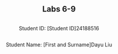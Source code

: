 ﻿<div style="display: flex; flex-direction: column; justify-content: center; align-items: center; height: 100vh;">

  <h2>Labs 6-9</h2>
  
  <p>Student ID: [Student ID]24188516</p>
  <p>Student Name: [First and Surname]Dayu Liu</p>

</div>

# Lab 6

## Set up an EC2 instance

### [1] Create an EC2 micro instance with Ubuntu and SSH into it. 
In the first step, we will use the code in lab2 to create a EC2 instance, stored the access private key, printed out the public IP address. Then we will SSH into the instance by providing the IP address and private key.

In this step, we create an EC2 instance using the **boto3** Python package instead of AWS CLI commands. While the method names and parameters differ, the outcome is the same as in the previous steps. To differentiate this instance from the previous one, we append `-2` to the **Group name**, **Key name**, and **Instance name**.

The following Python script uses `boto3` to create the EC2 **instance, security group, key pair, and instance tag**:

### Workflow
1. **Create Security Group**:  
   The script starts by creating a security group (`24188516-sg-1`) using `ec2.create_security_group()`.
2. **Authorize SSH/HTTP Inbound Rule**:  
   Next, an SSH/HTTP rule is added using `ec2.authorize_security_group_ingress()`. This allows SSH access on port **22** and HTTP access on port **80** from all IP addresses (`0.0.0.0/0`).
3. **Create Key Pair**:  
   A key pair (`24188516-key-lab6`) is generated using `ec2.create_key_pair()`, and the private key is saved locally with restricted access permissions using `os.chmod()` to secure it.
4. **Create EC2 Instance**:  
   The script launches an EC2 instance in the specified security group using `ec2.run_instances()`. The **AMI ID** (`ami-07a0715df72e58928`), **instance type** (`t3.micro`), and **key name** (`24188516-key-lab6`) are provided as parameters.
5. **Tag EC2 Instance**:  
   A name tag (`24188516-vm-1`) is created for the EC2 instance using `ec2.create_tags()`, which helps in identifying the instance easily.
6. **Retrieve Public IP Address**:  
   The public IP address of the newly created EC2 instance is retrieved using `ec2.describe_instances()`.

```
# lab6.py
import boto3 as bt
import os

GroupName = '24188516-sg-1'
KeyName = '24188516-key-lab6'
InstanceName= '24188516-vm-1'

ec2 = bt.client('ec2')

# 1 create security group
step1_response = ec2.create_security_group(
    Description="security group for development environment",
    GroupName=GroupName
)

# 2 authorise ssh inbound rule
step2_response = ec2.authorize_security_group_ingress(
    GroupName=GroupName,
    IpPermissions=[
        {
            'IpProtocol': 'tcp',
            'FromPort': 22,
            'ToPort': 22,
            'IpRanges': [{'CidrIp': '0.0.0.0/0'}]
        },
          {
            'IpProtocol': 'http',
            'FromPort': 80,
            'ToPort': 80,
            'IpRanges': [{'CidrIp': '0.0.0.0/0'}]
        }
    ]
)

# 3 create key-pair
step3_response = ec2.create_key_pair(KeyName=KeyName)
PrivateKey = step3_response['KeyMaterial']
## save key-pair
with open(f'{KeyName}.pem', 'w') as file:
    file.write(PrivateKey)
## grant file permission
os.chmod(f'{KeyName}.pem', 0o400)

# 4 create instance
step4_response = ec2.run_instances(
    ImageId='ami-07a0715df72e58928',
    SecurityGroupIds=[GroupName],
    MinCount=1,
    MaxCount=1,
    InstanceType='t3.micro',
    KeyName=KeyName
)
InstanceId = step4_response['Instances'][0]['InstanceId']

# 5 create tag
step5_repsonse = ec2.create_tags(
    Resources=[InstanceId],
    Tags=[
        {
            'Key': 'Name',
            'Value': InstanceName
        }
    ]
)

# 6 get IP address
step6_response = ec2.describe_instances(InstanceIds=[InstanceId])

# Extract the public IP address
public_ip_address = step6_response['Reservations'][0]['Instances'][0]['PublicIpAddress']

print(f"{public_ip_address}\n")
```
> ### Code Breakdown

1. **`ec2.create_security_group()`**:
   - **`Description`**: Describes the purpose of the security group, here labeled as "security group for development environment".
   - **`GroupName`**: Defines the name of the security group, in this case, `24188516-sg-1`.
  
2. **`ec2.authorize_security_group_ingress()`**:
   - **`GroupName`**: Specifies the security group where the rule will be added, in this case, `24188516-sg-1`.
   - **`IpPermissions`**: This parameter contains the rules that specify what type of inbound traffic is allowed. 
     - **`IpProtocol`**: Defines the protocol, here set to `tcp` for SSH access, and `http` for HTTP access.
     - **`FromPort` and `ToPort`**: Set to `22` for the SSH port and `80` for the HTTP port.
     - **`IpRanges`**: Defines the IP range allowed to access the instance. Here, `0.0.0.0/0` allows access from any IP.
3. **`ec2.create_key_pair()`**:
   - **`KeyName`**: Specifies the name of the key pair, here `24188516-key-lab6`,  generates a new key pair and returns the private key.
4. **`file.write()`**:
   - The private key is saved to a `.pem` file using Python’s built-in File library with the `open()` function, and **`os.chmod()`** is used to set the file’s permission to `400` (read-only).
5. **`ec2.run_instances()`**:
   - **`ImageId`**: Specifies the Amazon Machine Image (AMI) ID, in this case, `ami-07a0715df72e58928`, which contains pre-configured software and settings.
   - **`SecurityGroupIds`**: Lists the security group IDs that will be associated with the instance. Here, the security group is `24188516-sg-1`.
   - **`MinCount` and `MaxCount`**: Define how many instances to launch. only one instance will be created in our case.
   - **`InstanceType`**: Defines the type of instance to launch, in this case, `t3.micro`.
   - **`KeyName`**: Specifies the name of the key pair, `24188516-key-lab6`, used for SSH access.
6. **`ec2.create_tags()`**:
   - **`Resources`**: Specifies the resources to tag, in this case, the instance ID.
   - **`Tags`**: Defines the key-value pairs for tagging. Here, the tag key is `Name` and the value is `24188516-vm-lab6`, which labels the instance for easier identification.
7. **`ec2.describe_instances()`**:
   - **`InstanceIds`**: Specifies the instance ID to describe details on.
   
![enter image description here](http://127.0.0.1/assets/lab6-1.png)

Now we can SSH into our instance by accessing `ubuntu@13.61.7.212` and using our generated pem private key.
![enter image description here](http://127.0.0.1/assets/lab6-2.png)

### [2] Install the Python 3 virtual environment package
In this step, we will run the following commands to install virtual environment package and grant sudo permissions to bash operations.
```
sudo apt-get update
sudo apt-get upgrade
sudo apt-get install python3-venv
sudo bash
```
1.  **Update and Upgrade System Packages**:
    -   **`update`**: Updates the package lists for available or new versions of packages and their dependencies.
    -   **`upgrade`**: Upgrades the installed packages to the latest versions.
2.  **Install Virtual Environment**:
    -   **`install python3-venv`**: Installs the `venv` package for Python 3, which is used to create isolated Python environments.
3.  **Switch to Superuser Mode**:
    -   **`sudo bash`**: Elevates the command line session to superuser mode, ensuring all subsequent commands are executed with `sudo` privileges without needing to prepend `sudo` each time. 
  
![enter image description here](http://127.0.0.1/assets/lab6-3.png)

### [3] Access a directory  
Now let's make a directory for our app files, create a directory with a path `/opt/wwc/mysites` and `cd` into the directory.
```
sudo mkdir -p /opt/wwc/mysites
cd /opt/wwc/mysites
```

1. **Create Directories Using `mkdir`**:
   - **` mkdir -p`**: Creates the specified directory path (`/opt/wwc/mysites`). The `-p` option ensures that parent directories are created as needed without error if they already exist.

2. **Navigate to the Created Directory**:
   - **`cd /opt/wwc/mysites`**: Changes the working directory to `/opt/wwc/mysites`. This is the directory where our project will be stored.

![enter image description here](http://127.0.0.1/assets/lab6-4.png)


### [4] Set Up a Virtual Environment

To create a new isolated Python environment, run the following command:

```bash
python3 -m venv myvenv
```

#### Key Parameters:

-   **`-m venv`**: Uses the `venv` module to create a new virtual environment.
-   **`myvenv`**: Specifies the name of the directory to store the virtual environment. 

This command will create a new directory called `myvenv` containing the Python interpreter, standard library, and other resources, allowing us to manage dependencies separately from the global Python environment.
![enter image description here](http://127.0.0.1/assets/lab6-5.png)

### [5] Source the virtual environment
In this step, we will activate our virtual environment, install and start the Django project and create a Django app
```
source myvenv/bin/activate
pip install django
django-admin startproject lab
cd lab
python3 manage.py startapp polls
```

1. **Source Virtual Environment**:
   - **`source myvenv/bin/activate`**: Activates the virtual environment `myvenv`, setting the environment for isolated Python package management.
2. **Install Django**:
   - **`pip install django`**: Installs Django into the virtual environment.
3. **Start a New Django Project**:
   - **`django-admin startproject lab`**: Uses `django-admin` to create a new Django project named `lab` in the current directory. This generates necessary project files like `manage.py` and a folder structure to build the web application.
4. **Create a New Django App**:
   - **`python3 manage.py startapp polls`**: Uses Django's `manage.py` utility to create a new app called `polls`. We can see that the `polls` app will have its own views, models, and URLs.

![enter image description here](http://127.0.0.1/assets/lab6-6.png)
![enter image description here](http://127.0.0.1/assets/lab6-7.png)

> ### File Structure
Once the commands are executed, Django creates the following structure for our project:
- **`lab/`**: The project directory containing the settings and configurations for the entire Django project.
  - **`__init__.py`**: Marks the directory as a Python package.
  - **`settings.py`**: Contains project settings such as installed apps, middleware, and database configurations.
  - **`urls.py`**: The project's URL declarations for routing HTTP requests.
  - **`wsgi.py`**: The entry point for WSGI-compatible web servers to serve our project.
  - **`asgi.py`**: The entry point for ASGI-compatible servers for asynchronous support.
- **`manage.py`**: A command-line utility to interact with the Django project (e.g., running the server, creating migrations).

- **`polls/`**: The app directory that houses the `polls` app created using `startapp`.
  - **`migrations/`**: Directory for database migrations files.
  - **`admin.py`**: For registering models with the Django admin.
  - **`apps.py`**: Configuration for the app itself.
  - **`models.py`**: Where database models are defined.
  - **`tests.py`**: Houses unit tests for the app.
  - **`views.py`**: Where request-handling functions and classes are defined.

The files created by Django provide a boilerplate for developing the project. In the later part, we will work on the poll files to build a simple `"Hello, World"` page.


### [6] Install Nginx
To install the Nginx web server, run the following command:
```bash
apt install nginx
```
#### Key Parameters:
-   **`nginx`**: Installs the `nginx` package from the repository.

This command sets up the Nginx web server, which can be used as a reverse proxy for our applications.
![enter image description here](http://127.0.0.1/assets/lab6-8.png)

### [7] Configure nginx
To configure Nginx to work as a reverse proxy for our Django application, go to the Nginx configuration file located at `/etc/nginx/sites-enabled/default` and add the following.
```
server {
  listen 80 default_server;
  listen [::]:80 default_server;

  location / {
    proxy_set_header X-Forwarded-Host $host;
    proxy_set_header X-Real-IP $remote_addr;

    proxy_pass http://127.0.0.1:8000;
  }
}
```
#### Key Parameters:
- **`listen 80`**: Specifies the port Nginx listens on. Here, **80** is the default HTTP port for web traffic. The second `listen` line is for IPv6.
- **`proxy_set_header X-Forwarded-Host $host;`**: Sets the `X-Forwarded-Host` header to the host of the original request. This header preserves the original `Host` header sent by the client.
- **`proxy_set_header X-Real-IP $remote_addr;`**: Sets the `X-Real-IP` header to the real client IP address. This header helps in passing the original client's IP address to the proxied server.
- **`proxy_pass http://127.0.0.1:8000;`**: Forwards incoming traffic to `http://127.0.0.1:8000`, where our Django application is running. This allows Nginx to act as a reverse proxy, handling requests and passing them to our Django server.

This configuration ensures that all incoming traffic to our server's port **80** is passed to the Django app running locally on port **8000**.

### [8] Restart nginx
To apply our new configuration, we need to restart the Nginx service, run the following command:
```
service nginx restart
```
#### Key Parameters:
-   **`service`**: Manages system services.
-   **`nginx`**: Specifies the Nginx service to be managed.
-   **`restart`**: Restarts the Nginx service, stopping smf then starting it again to apply configuration changes.

This command ensures that any updates or changes made to the Nginx configuration are applied.

### [9] Access our EC2 instance

In the app directory `/opt/wwc/mysites/lab`, run the following command to start our Django application server on port **8000**:

```
python3 manage.py runserver 8000
```
#### Key Parameters:
-   **`python3 manage.py `**: Runs the script to launch the Django server.
-   **`runserver 8000`**: Specifies the port on which the server will listen for requests. In this case, it's **8000**.

We can now access the web app via `http://13.61.7.212`.
![enter image description here](http://127.0.0.1/assets/lab6-9.png)

## Set up Django App
In this step, we will modify the Django App to display a simple "Hello, World" message when visiting the `/polls` route and display the admin interface when visiting `/admin` page.

### [1] Edit `polls/view.py`
In `polls/views.py`, create a view that returns a simple HTTP response "Hello World":
```
from django.http import HttpResponse

def index(request):
    return HttpResponse("Hello, world.")
```
-   **`HttpResponse`**: Returns a simple HTTP response containing the string `"Hello, world."`.

In `polls/urls.py`, map the URL pattern to the view created above:

```
from django.urls import path
from . import views

urlpatterns = [
    path('', views.index, name='index'),
]
```

-   **`path('', views.index, name='index')`**: Routes the root URL of the `polls` app to the `index` view function.

In `lab/urls.py`, include the `polls` app URLs and set up the admin interface:
```
from django.urls import include, path
from django.contrib import admin

urlpatterns = [
    path('polls/', include('polls.urls')),
    path('admin/', admin.site.urls),
]
```
-   **`include('polls.urls')`**: Includes the `polls` app's URL configurations under the path `polls/`.
-   **`admin.site.urls`**: Sets up the admin interface under the path `admin/`.

### [2] Restart the web server
Now we can apply the changes and restart the server to see the changes.
```
python3 manage.py runserver 8000
```
#### Key Parameters:

-   **`python3 manage.py`**: Runs the script to launch the Django server.
-   **`runserver 8000`**: Specifies the port on which the server will listen for requests. In this case, it’s  **8000**.

### [3] Access the EC2 instance
We can access the polls index page with `Hello,World` message by visiting `http://13.61.7.212/polls/`. ![enter image description here](http://127.0.0.1/assets/lab6-10.png)

We can access the built-in admin module by visiting `http://13.61.7.212/admin/`
![enter image description here](http://127.0.0.1/assets/lab6-11.png)

## Set up an ALB
### [1] Create an application load balancer & Health check
We will use the code in `lab5` as a start to create the load balancer, the only difference is this time we apply a health check on the `/polls/` path of our hosted website every 30 seconds.

### Workflow
1. **Initialize Clients and Define Variables**:
   - Uses **boto3** to initialize EC2 and Elastic Load Balancing (ELBv2) clients.
   - Defines constants for security group, key pair, instance ID, load balancer name, and target group name.
2. **Fetch Subnets for the EC2 Instance**:
   - Retrieves subnets in the `eu-north-1` region for the load balancer.
3. **Create Application Load Balancer**:
   - Uses **`elbv2.create_load_balancer()`** to create an ALB in the specified subnets, using the security group to allow HTTP traffic.
4. **Create Target Group for Health Checks**:
   - Uses **`elbv2.create_target_group()`** to create a target group for the EC2 instance.
   - Specifies HTTP as the protocol and port 80 for forwarding.
   - Sets up a DNS health check on the `/polls/` path to be performed every 30 seconds.
5. **Register EC2 Instances as Targets**:
   - Registers the EC2 instance to the target group using **`elbv2.register_targets()`**.
6. **Create Listener for the Load Balancer**:
   - Sets up a listener on port 80 to forward HTTP requests to the target group using **`elbv2.create_listener()`**.
 
```
import boto3 as bt
import os

GroupId = 'sg-0ef7af6d7bf260d42'
KeyName = '24188516-key-lab6'
InstanceId = 'i-039c0b853dc14f418'
LoadBalancerName = '24188516-elb'
TargetGroupName = '24188516-tg'

# Initialize EC2 and ELBv2 clients
ec2 = bt.client('ec2', region_name='eu-north-1')
elbv2 = bt.client('elbv2')

subnet_response = ec2.describe_subnets()['Subnets']
Subnets = [subnet['SubnetId'] for subnet in subnet_response]

# 6. Create application load balancer
loadbalancer_response = elbv2.create_load_balancer(
    Name=LoadBalancerName,
    Subnets=Subnets,
    SecurityGroups=[GroupId],
    Scheme='internet-facing',
    Type='application'
)
LoadBalancerArn = loadbalancer_response['LoadBalancers'][0]['LoadBalancerArn']
LoadBalancerDnsName = loadbalancer_response['LoadBalancers'][0]['DNSName']

# 7. Create target group
VpcId = ec2.describe_vpcs()['Vpcs'][0]['VpcId']
targetgroup_response = elbv2.create_target_group(
    Name=TargetGroupName,
    Protocol='HTTP',
    Port=80,
    VpcId=VpcId,
    TargetType='instance',
    HealthCheckProtocol='HTTP',
    HealthCheckPort='80',
    HealthCheckPath='/polls/',
    HealthCheckIntervalSeconds=30
)
TargetGroupArn = targetgroup_response['TargetGroups'][0]['TargetGroupArn']

# 8. Register instances as targets
elbv2.register_targets(
    TargetGroupArn=TargetGroupArn,
    Targets=[{'Id': InstanceId}]
)

# 9. Create a listener for the load balancer
elbv2.create_listener(
    LoadBalancerArn=LoadBalancerArn,
    Protocol='HTTP',
    Port=80,
    DefaultActions=[{
        'Type': 'forward',
        'TargetGroupArn': TargetGroupArn
    }]
)

# Printouts
print(f"Instance ID: {InstanceId}")
print(f"Load Balancer ARN: {LoadBalancerArn}")
print(f"Target Group ARN: {TargetGroupArn}")
print(f"Load Balancer DNS Name: {LoadBalancerDnsName}")
```
> ### Code Breakdown
1.  **`elbv2.create_load_balancer()`**: Creates an internet-facing application load balancer.
    -   **`Name`**: Specifies the name of the load balancer.
    -   **`Subnets`**: Provides the subnets across which the load balancer will distribute traffic.
    -   **`SecurityGroups`**: Attaches the security group to the load balancer for traffic control.
    -   **`Scheme`**: Specifies that the load balancer is internet-facing.
    -   **`Type`**: Sets the type of load balancer as `application`.
2.  **`elbv2.create_target_group()`**: Sets up a target group for the load balancer with a health check.
    -   **`Name`**: The name of the target group.
    -   **`Protocol`** and **`Port`**: Specifies HTTP and port 80 for forwarding requests.
    -   **`VpcId`**: ID of the VPC that hosts the EC2 instances.
    -   **`HealthCheckProtocol`** and **`HealthCheckPort`**: Specifies HTTP protocol and port 80 for health checks.
    -   **`HealthCheckPath`**: The path for health checks (`/polls/`).
    -   **`HealthCheckIntervalSeconds`**: Interval for health checks (30 seconds).
3.  **`elbv2.register_targets()`**: Registers the specified EC2 instance to the target group.
    -   **`TargetGroupArn`**: ARN of the target group to register targets.
    -   **`Targets`**: List of target instance IDs to be registered.
4.  **`elbv2.create_listener()`**: Creates a listener to route incoming HTTP traffic on port 80.
    -   **`LoadBalancerArn`**: ARN of the load balancer to attach the listener.
    -   **`Protocol`** and **`Port`**: Specifies HTTP protocol and port 80 for listening.
    -   **`DefaultActions`**: Defines actions for forwarding requests to the target group.

After the load balancer is initialized and up in action, we can go to AWS console and see the result of health check.
![enter image description here](http://127.0.0.1/assets/lab6-14.png)

### [3] Access the mapped DNS name
We can get the ALB's DNS name from `print(f"Load Balancer DNS Name: {LoadBalancerDnsName}")`.
![enter image description here](http://127.0.0.1/assets/lab6-12.png)

Now we can access its url with path `/polls/` to see if the mapping works properly: http://24188516-elb-920225157.eu-north-1.elb.amazonaws.com/polls/
![enter image description here](http://127.0.0.1/assets/lab6-13.png)

<div style="page-break-after: always;"></div>

# Lab 7
## Set up Fabric Connection
### [1] Create EC2 Instance
In the first step, we use our script from **Lab 6** to create a new EC2 instance. We will not elaborate on the code base because it's already covered in previous lab. Run the following command in our local Ubuntu machine:
```
python3 createinstance.py
```
This script automates the creation of the EC2 instance with the required configuration for SSH access and HTTP access. After the instance is successfully created, we retrieve the public IP address.

![enter image description here](http://127.0.0.1/assets/lab7-1.png)

### [2] Install Fabric
In this step, we install the **Fabric** package, which is used for automating SSH-based tasks such as managing remote servers.
`pip install fabric` 
#### Key Parameters:
-   **`fabric`**: Installs the Fabric package, enabling us to automate remote server management and deployment tasks.

![enter image description here](http://127.0.0.1/assets/lab7-2.png)


### [3] Configure Fabric
To enable Fabric to connect to our EC2 instance, we need to configure an SSH connection by creating a config file at `~/.ssh/config`. This configuration file stores connection details such as the host, IP address, and identity file. Use `vi ~/.ssh/config` to open the config file and edit as following:
```
Host 24188516-vm-1
	Hostname 16.171.206.115
	User ubuntu
	UserKnownHostsFile /dev/null
	StrictHostKeyChecking no
	PasswordAuthentication no
	IdentityFile /home/liudayubob/cits5503/lab7/24188516-key-lab7.pem
``` 
#### Key Parameters:
1.  **`Host`**: Defines the alias for our EC2 instance, which will be used when calling the Fabric connection function.
2.  **`Hostname`**: Specifies the public IP address (in this case, `16.171.206.115`) of our EC2 instance.
3.  **`User ubuntu`**: The default username for EC2 instances based on the Ubuntu AMI image.
4.  **`IdentityFile`**: The path to our private key file (generated during instance creation) for authentication.
5.  **`UserKnownHostsFile /dev/null` and `StrictHostKeyChecking no`**: These disable SSH host key checking, preventing the need for manual approval when connecting.

By creating a host configuration, we can use Fabric to connect to the EC2 instance without needing to specify credentials on every connection.
![enter image description here](http://127.0.0.1/assets/lab7-3.png)


### [4] Test Fabric Connection
We will use the following Fabric code to establish a connection to the EC2 instance. Fabric looks up the host file and uses the connection configuration for `24188516-vm-1`. After establishing the connection, we will run a simple command to verify it.

The command `c.run('uname -s')` will return "Linux" as output, confirming that the connection is successful and commands can be executed on the instance. 
```
python3
>>> from fabric import Connection
>>> c = Connection('24188516-vm-1')
>>> result = c.run('uname -s')
Linux
``` 
#### Key Parameters:
-   **`Connection()`**: Uses the SSH configuration to connect to the EC2 instance using the alias `24188516-vm-1`.
-   **`c.run('uname -s')`**: Runs the `uname -s` command, confirming the operating system on the remote instance is Linux.

![enter image description here](http://127.0.0.1/assets/lab7-4.png)

## Automation for creating Django App
In this section, we will automate the process of setting up a Python virtual environment, configuring Nginx, and creating a Django app within the EC2 instance using Fabric.
The commands from **Lab 6** will be converted to Fabric's `c.run()` for regular commands and `c.sudo()` for commands requiring admin privileges.
Additionally, file editing will be handled using `echo`. We will use file I/O to write Nginx configuration to avoid issues with `$` placeholders.
Due to the fact that each  `c.run()` command is runned isolately, to persist the sourced virtual environment, we will re-source the environment before running further commands.

### Workflow:
1. **Install Packages**:
   - Update and upgrade system packages.
   - Install the Python virtual environment package (`python3-venv`).
   - Install Nginx web server.
2. **Set Up Virtual Environment**:
   - Create a project directory and assign necessary permissions.
   - Set up a virtual environment within the project directory and install Django.
3. **Create Django Project and App**:
   - Start a new Django project and app (`polls`) inside the virtual environment.
   - Modify the views, URLs, and settings to display "Hello, world" from the `polls` app.
4. **Configure Nginx Server**:
   - Write a new Nginx configuration file to act as a reverse proxy, forwarding traffic from port 80 to the Django app running on port 8000.
5. **Run Django Server**:
   - Run the Django development server in the background, ensuring the app is accessible on port 8000.

Here is the script that automates these steps:
```python
from fabric import Connection

EC2_INSTANCE_NAME = '24188516-vm-1'
PROJECT_DIR = '/opt/wwc/mysites/lab'

def install_prerequisites(c):
    # Update and upgrade system packages
    c.sudo('apt-get update -y')
    c.sudo('apt-get upgrade -y')

    # Install Python 3 virtual environment package
    c.sudo('apt-get install python3-venv -y')

    # Install Nginx
    c.sudo('apt install nginx -y')

def set_virtual_env(c):
    # Create project directory and navigate to it
    c.sudo(f'mkdir -p {PROJECT_DIR}')
    # Ensure permissions for accessing project directory
    c.sudo(f'chown -R ubuntu:ubuntu {PROJECT_DIR}')
    c.run(f'cd {PROJECT_DIR} && python3 -m venv myvenv')
    c.run(f'cd {PROJECT_DIR} && source myvenv/bin/activate && pip install django')

def setup_django_app(c):
    # Start a new Django project and app within the virtual environment
    c.run(f'cd {PROJECT_DIR} && source myvenv/bin/activate && django-admin startproject lab .')
    c.run(f'cd {PROJECT_DIR} && source myvenv/bin/activate && python3 manage.py startapp polls')

    # Modify the Django project settings and URLs
    c.run(f'echo "from django.http import HttpResponse" > {PROJECT_DIR}/polls/views.py')
    c.run(f'echo "def index(request): return HttpResponse(\'Hello, world.\')" >> {PROJECT_DIR}/polls/views.py')

    c.run(f'echo "from django.urls import path\nfrom . import views\nurlpatterns = [path(\'\', views.index, name=\'index\')]" > {PROJECT_DIR}/polls/urls.py')
    c.run(f'echo "from django.urls import include, path\nfrom django.contrib import admin\nurlpatterns = [path(\'polls/\', include(\'polls.urls\')), path(\'admin/\', admin.site.urls)]" > {PROJECT_DIR}/lab/urls.py')

def configure_nginx(c):
    # Properly handle the Nginx configuration using a temporary file to avoid echo issues
    nginx_config = '''
    server {
      listen 80 default_server;
      listen [::]:80 default_server;

      location / {
        proxy_set_header X-Forwarded-Host $$host;
        proxy_set_header X-Real-IP $$remote_addr;

        proxy_pass http://127.0.0.1:8000;
      }
    }
    '''
    
    # Write the nginx config locally and upload ($placholder were messed up with echo)
    with open("nginx_temp.conf", "w") as f:
        f.write(nginx_config)
    
    c.put("nginx_temp.conf", "/tmp/nginx_temp.conf")
    c.sudo('mv /tmp/nginx_temp.conf /etc/nginx/sites-enabled/default')
    
    # Restart Nginx to apply changes
    c.sudo('service nginx restart')

def run_django_server(c):
    # Start Django development server in the background
    c.run(f'cd {PROJECT_DIR} && source myvenv/bin/activate && python3 manage.py runserver 8000', pty=False)

if __name__ == "__main__":
    fabric = Connection(EC2_INSTANCE_NAME)

    install_prerequisites(fabric)
    set_virtual_env(fabric)
    setup_django_app(fabric)
    configure_nginx(fabric)
    run_django_server(fabric)
```
> ### Code Breakdown:
1.  **`Install_prerequisites()`**:
    -   **`apt-get update`** and **`apt-get upgrade`**: Updates and upgrades system packages.
    -   **`apt-get install python3-venv`**: Installs Python 3's virtual environment tool.
    -   **`apt install nginx`**: Installs the Nginx web server for handling HTTP traffic.
2.  **`Set_virtual_env()`**:
    -   **`mkdir -p`**: Creates the project directory to store our virtual environment settings and django app.
    -   **`python3 -m venv myvenv`**: Creates a virtual environment.
    -   **`pip install django`**: Installs Django in the virtual environment.
3.  **`Setup_django_app()`**:
    -   **`django-admin startproject lab`**: Creates the Django project.
    -   **`python3 manage.py startapp polls`**: Creates the `polls` app.
    -   **`echo XXX`**: Writes the `views.py`, `urls.py`, and `lab/urls.py` with proper Django routes for displaying "Hello, world."
4.  **`Configure_nginx()`**:
    -   **Nginx config file**: Writes a configuration file to forward requests to Django on port 8000.
    -   **`service nginx restart`**: Restarts Nginx to apply the changes.
5.  **`Run_django_server()`**:
    -   **`manage.py runserver`**: Runs the Django development server on port 8000.
![enter image description here](http://127.0.0.1/assets/lab7-5.png)
![enter image description here](http://127.0.0.1/assets/lab7-6.png)
![enter image description here](http://127.0.0.1/assets/lab7-7.png)
<div style="page-break-after: always;"></div>

# Lab 8
## Install and run jupyter notebooks
In this step, we will install Jupyter Notebooks and launch it to interact with a dataset using Pandas. Jupyter Notebooks provide an interactive environment for running Python code and exploring data. Follow these steps: 
1. **Install Jupyter Notebook**:
	- Run the following command to install the Jupyter Notebook package: 
```bash
	pip install notebook
```
2. **Launch Jupyter Notebook**:
	-   Run the command to start the Jupyter Notebook server:
```bash
	jupyter notebook
```

-   **`jupyter notebook`**: This command starts the Jupyter Notebook server and opens a web interface in our browser. By default, it launches at `http://127.0.0.1:8888`, in our case in `8889` because the default port is already in use.
![enter image description here](http://127.0.0.1/assets/lab8-1.png)

After running the above commands,  we can see that the Jupyter server has launched, and the `labAI.ipynb` notebook file is visible on the file server interface.
![enter image description here](http://127.0.0.1/assets/lab8-3.png)

## Install ipykernel
In this step, we will install the `ipykernel` package, which enables us to run Python code in Jupyter Notebooks. 
```
pip install ipykernel
```
![enter image description here](http://127.0.0.1/assets/lab8-2.png)
1. **Install ipykernel**: - This package allows Jupyter to communicate with the Python interpreter. 


## Code to Change

In this section, we will modify the provided code within the Jupyter notebook to make it work in our environment.

### 1. Modify Region, Student ID, and Bucket Name
Let's update the constants for the AWS region, our student ID, and the name of the S3 bucket where the dataset will be stored. This creates a personalized setup for the job.
```
region = 'eu-north-1'  # use the region us are mapped to
student_id = "24188516"  # use our student ID
bucket = '24188516-lab8'  # use <studentid-lab8> as our bucket name
```
### 2. Create an S3 Bucket

We will also create an S3 bucket to store the training and testing datasets. Here, we use the `boto3` library to create a bucket in the specified region and add an object with the prefix to organize the data properly.
```
s3 = boto3.client('s3', region_name=region)
bucket_config = {'LocationConstraint': region}
s3.create_bucket(Bucket=bucket, CreateBucketConfiguration=bucket_config)  # Create the bucket in our region
s3.put_object(Bucket=bucket, Key=f"{prefix}/")  # Create a folder object with the prefix
```

### 3. Convert True/False to 1/0
Because our tunning job can't handle non-numerical values, we will traverse the model_data and convert all datas to numeric ones.
```
# Change True/False to 1/0
model_data  =  model_data.replace({True: 1, False: 0})
```

### 4. Running the Notebook
After making the necessary changes to the notebook, us can execute the notebook by navigating to the **Run** menu and selecting **Run All Cells/ Run Selected Cells**.

![Jupyter Notebook Running](http://127.0.0.1/assets/lab8-4.png)

## Dataset Q&A
Read the dataset into a Pandas data frame and answer the following two questions:
	#1. Which variables in the dataset are categorical? Give at least four variables.
	#2. Which variables in the dataset are numerical? Give at least four variables.
```
After printing and inspecting the dataframe, we can get the following conclusions:
#1: Categorical Variables: job, martial, education, contact
#2: Numerical Variables: age, duration, nr.employed, euribor3m 
```

## AI training

This section demonstrates how to set up an end-to-end machine learning pipeline using Amazon SageMaker. We'll cover steps for installing the necessary libraries, preparing data, and running a hyperparameter tuning job using XGBoost. The final objective is to use SageMaker for training a model on the Bank Marketing dataset.

### 1. Install Required Libraries

To begin, we need to install several essential libraries such as SageMaker, Pandas, and Numpy for machine learning and data processing.

#### Workflow

1.  **Install SageMaker**:
    -   SageMaker is required to create and manage training jobs, models, and endpoints in AWS.
2.  **Install Pandas and Numpy**:
    -   Pandas is used for data manipulation, while Numpy is used for numerical operations.
```
# Install SageMaker via Jupyter Notebook
!pip install sagemaker

# Install Pandas and Numpy via Jupyter Notebook
!pip install pandas
!pip install numpy
```

### 2. Prepare SageMaker Session and S3 Bucket

We need to set up a SageMaker session, IAM role, and S3 bucket to store the training data.

#### Workflow

1.  **Set up SageMaker Session**:
    
    -   Initialize the SageMaker and IAM clients, set the region, and get the ARN of the SageMaker role.
2.  **Create an S3 Bucket**:
    
    -   Create an S3 bucket to store training data.
3.  **Download Dataset**:
    
    -   Download and unzip the Bank Marketing dataset from UCI ML repository.
```
import sagemaker
import boto3
import numpy as np
import pandas as pd

region = 'eu-north-1'  # Set our AWS region
smclient = boto3.Session(region_name=region).client("sagemaker")
iam = boto3.client('iam', region_name=region)
sagemaker_role = iam.get_role(RoleName='SageMakerRole')['Role']['Arn']
student_id = "24188516"  # Use our student ID
bucket = '24188516-lab8'  # Use our student ID for bucket name
prefix = f"sagemaker/{student_id}-hpo-xgboost-dm"

# Create an S3 bucket and folder
s3 = boto3.client('s3', region_name=region)
bucket_config = {'LocationConstraint': region}
s3.create_bucket(Bucket=bucket, CreateBucketConfiguration=bucket_config)  # Create bucket
s3.put_object(Bucket=bucket, Key=f"{prefix}/")  # Create a folder in S3

# Download dataset
!wget -N https://archive.ics.uci.edu/ml/machine-learning-databases/00222/bank-additional.zip
!unzip -o bank-additional.zip
```
#### Code Explanation:

-   **`sagemaker.Session()`**: Initializes a SageMaker session to interact with AWS SageMaker services.
-   **`boto3.client('s3')`**: Creates an S3 client to interact with S3 services.
-   **`create_bucket()`**: Creates an S3 bucket in the specified region.
-   **`put_object()`**: Creates a folder inside the S3 bucket for storing data.
-   **`!wget`** and **`!unzip`**: Downloads and unzips the dataset.

![Jupyter Notebook Running](http://127.0.0.1/assets/lab8-5.png)
![Jupyter Notebook Running](http://127.0.0.1/assets/lab8-9.png)

### 3. Data Preparation and Processing
We will prepare the dataset for training by converting categorical data to binary indicators and splitting the data into training, validation, and test sets.

#### Workflow
1.  **Load and Process Data**:
    -   Load the dataset into Pandas and create new indicator columns for specific variables.
2.  **Convert to Dummy Variables**:
    -   Convert categorical variables into binary columns using `pd.get_dummies()`.
3.  **Split Data**:
    -   Split the data into training (70%), validation (20%), and test (10%) datasets.
4.  **Fix Non-Numeric Data**:
    -   Replace `True/False` values with `1/0` to avoid non-numeric errors in SageMaker.
```
# Load dataset into Pandas
data = pd.read_csv("./bank-additional/bank-additional-full.csv", sep=";")

# Add new indicator columns
data["no_previous_contact"] = np.where(data["pdays"] == 999, 1, 0)
data["not_working"] = np.where(np.in1d(data["job"], ["student", "retired", "unemployed"]), 1, 0)

# Convert categorical variables to dummy variables
model_data = pd.get_dummies(data)

# Remove unnecessary columns
model_data = model_data.drop(
    ["duration", "emp.var.rate", "cons.price.idx", "cons.conf.idx", "euribor3m", "nr.employed"],
    axis=1,
)

# Replace True/False with 1/0
model_data = model_data.replace({True: 1, False: 0})

# Split data into training, validation, and test datasets
train_data, validation_data, test_data = np.split(
    model_data.sample(frac=1, random_state=1729),
    [int(0.7 * len(model_data)), int(0.9 * len(model_data))],
)

# Save datasets as CSV files
pd.concat([train_data["y_yes"], train_data.drop(["y_no", "y_yes"], axis=1)], axis=1).to_csv(
    "train.csv", index=False, header=False
)
pd.concat([validation_data["y_yes"], validation_data.drop(["y_no", "y_yes"], axis=1)], axis=1).to_csv(
    "validation.csv", index=False, header=False
)
pd.concat([test_data["y_yes"], test_data.drop(["y_no", "y_yes"], axis=1)], axis=1).to_csv(
    "test.csv", index=False, header=False
)

# Upload the datasets to S3
boto3.Session().resource("s3").Bucket(bucket).Object(
    os.path.join(prefix, "train/train.csv")
).upload_file("train.csv")
boto3.Session().resource("s3").Bucket(bucket).Object(
    os.path.join(prefix, "validation/validation.csv")
).upload_file("validation.csv")

``` 
#### Code Explanation:
-   **`get_dummies()`**: Converts categorical variables into dummy (binary) variables.
-   **`np.where()`**: Adds indicator columns based on conditions (e.g., whether a customer was previously contacted).
-   **`split()`**: Splits data into training, validation, and test sets.
-   **`upload_file()`**: Uploads the prepared CSV files to S3 for SageMaker to use in training.
![Jupyter Notebook Running](http://127.0.0.1/assets/lab8-6.png)
![Jupyter Notebook Running](http://127.0.0.1/assets/lab8-7.png)

### 4. Set Up Hyperparameter Tuning Job
Next, we'll configure and launch a hyperparameter tuning job using SageMaker's XGBoost algorithm.

#### Workflow
1.  **Configure Hyperparameters**:
    -   Define the range of hyperparameters (e.g., `eta`, `max_depth`) for tuning.
2.  **Specify Training Job**:
    -   Configure the input data, algorithm, and resources for the training job.
3.  **Launch Hyperparameter Tuning**:
    -   Start the tuning job to find the optimal model parameters.
```
from time import gmtime, strftime, sleep
from sagemaker.image_uris import retrieve

# Set up a unique tuning job name
tuning_job_name = f"{student_id}-xgboost-tuningjob-01"
print(tuning_job_name)

# Hyperparameter ranges for tuning
tuning_job_config = {
    "ParameterRanges": {
        "ContinuousParameterRanges": [
            {"Name": "eta", "MinValue": "0", "MaxValue": "1"},
            {"Name": "min_child_weight", "MinValue": "1", "MaxValue": "10"},
            {"Name": "alpha", "MinValue": "0", "MaxValue": "2"},
        ],
        "IntegerParameterRanges": [{"Name": "max_depth", "MinValue": "1", "MaxValue": "10"}],
    },
    "ResourceLimits": {"MaxNumberOfTrainingJobs": 2, "MaxParallelTrainingJobs": 2},
    "Strategy": "Bayesian",
    "HyperParameterTuningJobObjective": {"MetricName": "validation:auc", "Type": "Maximize"},
}

# Specify XGBoost algorithm for training
training_image = retrieve(framework="xgboost", region=region, version="latest")
s3_input_train = f"s3://{bucket}/{prefix}/train"
s3_input_validation = f"s3://{bucket}/{prefix}/validation/"

training_job_definition = {
    "AlgorithmSpecification": {"TrainingImage": training_image, "TrainingInputMode": "File"},
    "InputDataConfig": [
        {
            "ChannelName": "train",
            "DataSource": {"S3DataSource": {"S3Uri": s3_input_train, "S3DataType": "S3Prefix"}},
        },
        {
            "ChannelName": "validation",
            "DataSource": {"S3DataSource": {"S3Uri": s3_input_validation, "S3DataType": "S3Prefix"}},
        },
    ],
    "OutputDataConfig": {"S3OutputPath": f"s3://{bucket}/{prefix}/output"},
    "ResourceConfig": {"InstanceCount": 1, "InstanceType": "ml.m5.xlarge", "VolumeSizeInGB": 10},
    "RoleArn": sagemaker_role,
    "StoppingCondition": {"MaxRuntimeInSeconds": 43200},
    "StaticHyperParameters": {"eval_metric": "auc", "num_round": "1", "objective": "binary:logistic"}, }

# Launch the hyperparameter tuning jobsmclient.create_hyper_parameter_tuning_job(
	HyperParameterTuningJobName=tuning_job_name,
	HyperParameterTuningJobConfig=tuning_job_config,
	TrainingJobDefinition=training_job_definition,
)
```  
#### Code Explanation:

-   **`tuning_job_config`**: Specifies the parameters to optimize, such as `eta`, `min_child_weight`, and `max_depth`.
-   **`training_job_definition`**: Defines the algorithm, input data, and resources for the training job.
-   **`create_hyper_parameter_tuning_job()`**: Launches the tuning job on SageMaker to optimize model performance.

### 5. Monitor Hyperparameter Tuning Job
After launching the hyperparameter tuning job, us can monitor its progress in the AWS console.
![Jupyter Notebook Running](http://127.0.0.1/assets/lab8-8.png)


<div style="page-break-after: always;"></div>

# Lab 9
## AWS Comprehend
In this task, we will leverage AWS Comprehend to analyze text for language detection, sentiment detection, entity detection, key phrase detection and syntax detection.

### Step 1. Client Setup & Language Detection
We'll start by using AWS Comprehend's `detect_dominant_language` method to identify the language in given texts and display the confidence of the prediction.

#### Workflow
1.  **Set Up AWS Comprehend Client**:
    -   Create an AWS Comprehend client using `boto3` with a specific region (`ap-southeast-2` in this case).
2.  **Detect Dominant Language**:
    -   For each piece of text, use `client.detect_dominant_language` to detect the language.
    -   Extract the most probable language from the response.
3.  **Map Language Codes to Language Names**:
    -   Use a dictionary to map language codes (such as `'en'`, `'fr'`, `'es'`, `'it'`) to their corresponding language names (English, French, Spanish, Italian).
4.  **Extract Confidence and Print Results**:
    -   Extract the confidence level in target language and print the language name along with its confidence percentage.
```
import boto3

# AWS Comprehend client
REGION = "ap-southeast-2"  # Specify the AWS region
client = boto3.client('comprehend', region_name=REGION)

def detect_language(text):
    # Detect the dominant language in the provided text
    response = client.detect_dominant_language(Text=text)
    lang = response['Languages'][0]  # We only use the first detected language

    # Language code for mapping
    language_map = {
        'en': 'English',
        'es': 'Spanish',
        'fr': 'French',
        'it': 'Italian',
    }

    # Convert results to message
    lang_code = lang['LanguageCode']
    confidence = round(lang['Score'] * 100, 2)
    language_name = language_map.get(lang_code, lang_code)  # Get the language name from the map
    print(f"{language_name} detected with {confidence}% confidence")

# Test with various texts in different languages
texts = [
    "The French Revolution was a period of social and political upheaval in France.",
    "El Quijote es la obra más conocida de Miguel de Cervantes Saavedra.",
    "Moi je n'étais rien Et voilà qu'aujourd'hui Je suis le gardien Du sommeil de ses nuits.",
    "L'amor che move il sole e l'altre stelle."
]

# Loop through the texts and detect the language
for text in texts:
    detect_language(text)
```
#### Code Explanation
-   **`client = boto3.client('comprehend', region_name=REGION)`**:
    -   Creates an AWS Comprehend client in the specified region (`ap-southeast-2`), allowing us to make requests to the AWS Comprehend service.
-   **`response = client.detect_dominant_language(Text=text)`**:
    -   Calls the `detect_dominant_language` API to detect the dominant language in the provided text.
-   **`lang = response['Languages'][0]`**:
    -   Extracts the first (most confident) language from the list of detected languages.
-   **`language_map = {...}`**:
    -   A dictionary that maps language codes to human-readable language names. If the detected language is in the map, it prints the corresponding language name (e.g., `'en'` -> `'English'`). Otherwise, it defaults to printing the language code.
-   **`confidence = round(lang['Score'] * 100, 2)`**:
    -   Extracts the confidence score, multiplies it by 100 to convert it to a percentage, and rounds it to two decimal places.

![Jupyter Notebook Running](http://127.0.0.1/assets/lab9-1.png)

### Step 2: Sentiment Detection
Sentiment analysis determines if a text expresses positive, negative, neutral, or mixed sentiment.
```
def detect_sentiment(text, language_code='en'):
    response = client.detect_sentiment(Text=text, LanguageCode=language_code)
    sentiment = response['Sentiment']
    sentiment_scores = response['SentimentScore']
    
    print(f"Sentiment: {sentiment} with scores: {sentiment_scores}")

# Test sentiment detection with the same texts
for text in texts:
    detect_sentiment(text)
```
### Code Explanation:
1.  **`client.detect_sentiment()`**: Calls AWS Comprehend to detect the sentiment of the input text.
2.  **`response['Sentiment']`**: Extracts the detected sentiment (Positive, Negative, Neutral, or Mixed).
3.  **`response['SentimentScore']`**: Retrieves the confidence scores for each sentiment type.

![Jupyter Notebook Running](http://127.0.0.1/assets/lab9-2.png)

### Step 3: Entity Detection
Entities are key elements or items (e.g., persons, organizations) found in text.
```
def detect_entities(text, language_code='en'):
    response = client.detect_entities(Text=text, LanguageCode=language_code)
    entities = response['Entities']
    
    for entity in entities:
        print(f"Entity: {entity['Text']}, Type: {entity['Type']} with {round(entity['Score']*100, 2)}% confidence")


# Test entity detection
for text in texts:
    detect_entities(text)
```
### Code Explanation:
1.  **`client.detect_entities()`**: Detects entities (e.g., PERSON, ORGANIZATION) from the input text.
2.  **`response['Entities']`**: Extracts the detected entities and their types.

![Jupyter Notebook Running](http://127.0.0.1/assets/lab9-3.png)

### Step 4: Key Phrase Detection
Key phrases are groups of words that represent important concepts in the text.
```
def detect_key_phrases(text, language_code='en'):
    response = client.detect_key_phrases(Text=text, LanguageCode=language_code)
    key_phrases = response['KeyPhrases']
    
    for phrase in key_phrases:
        print(f"Key Phrase: {phrase['Text']} with {round(phrase['Score']*100, 2)}% confidence")

# Test key phrase detection for text in texts: detect_key_phrases(text)
```

### Code Explanation:
1.  **`client.detect_key_phrases()`**: Identifies key phrases within the text.
2.  **`response['KeyPhrases']`**: Extracts the list of key phrases detected.
![Jupyter Notebook Running](http://127.0.0.1/assets/lab9-4.png)

### Step 5: Syntax Detection
Syntax detection identifies parts of speech (POS) such as nouns, verbs, adjectives, etc.
```
def detect_syntax(text, language_code='en'):
    response = client.detect_syntax(Text=text, LanguageCode=language_code)
    syntax_tokens = response['SyntaxTokens']
    
    for token in syntax_tokens:
        print(f"Word: {token['Text']}, POS: {token['PartOfSpeech']['Tag']} with {round(token['PartOfSpeech']['Score']*100, 2)}% Confidence")

# Test syntax detection
for text in texts:
	detect_syntax(text)
```
### Code Explanation:

1.  **`client.detect_syntax()`**: Analyzes the text for syntactical elements like nouns, verbs, etc.
2.  **`response['SyntaxTokens']`**: Extracts each word and its corresponding part of speech.

![Jupyter Notebook Running](http://127.0.0.1/assets/lab9-5.png)

## AWS Rekognition
In this task, we will leverage AWS Rekognition to analyze image for **Label Recognition**, **Image Moderation**, **Facial Analysis** and **Extract Text from an image**.

### Step1: Setting up instances and Uploading Images
#### Workflow
1.  **Create the Bucket/Rekognition Client**: First, we create an S3 bucket and rekognition client using `boto3` in the region `eu-north-1`. The bucket has a unique bucket name that follows the format `24188516-lab9`
2.  **Upload Images**: After the bucket is created, we upload the four images (`urban.jpg`, `beach.jpg`, `faces.jpg`, `text.jpg`) to this S3 bucket for AWS Rekognition to analyze.

```
import boto3

# Constants
REGION = "ap-southeast-2"
STUDENT_ID = "24188516"
BUCKET_NAME = f"{STUDENT_ID}-lab9"

# Initialize S3 client & Rekognition client
s3 = boto3.client('s3', region_name=REGION)
rekognition = boto3.client('rekognition', region_name=REGION)

# List of images to upload
images = ['urban.jpg', 'beach.jpg', 'faces.jpg', 'text.jpg']

def upload_images():
    # Create the S3 bucket
    bucket_config = {'LocationConstraint': REGION}
    s3.create_bucket(Bucket=BUCKET_NAME, CreateBucketConfiguration=bucket_config)

    # Upload images to the bucket
    for image in images:
        s3.upload_file(image, BUCKET_NAME, image)
    print(f"Images uploaded to {BUCKET_NAME}")
```
### Code Explanation:

1.  **`boto3.client()`**: Initializes the client to interact with the AWS S3 service or AWS Rekognition service.
2.  **`create_bucket()`**: Creates an S3 bucket in the specified region, using the student's ID as part of the bucket name.
3.  **`upload_file()`**: Uploads the specified images to the bucket.

![Jupyter Notebook Running](http://127.0.0.1/assets/lab9-6.png)
![Jupyter Notebook Running](http://127.0.0.1/assets/lab9-7.png)

### Step2: Testing AWS Rekognition for Task Analysis

#### Workflow
1.  **Label Recognition**: Recognize objects, scenes, or actions from the uploaded images.
2.  **Image Moderation**: Check the images for explicit or inappropriate content.
3.  **Facial Analysis**: Analyze facial attributes in the images, such as emotions, gender, and age.
4.  **Text Extraction**: Extract and analyze text from the image containing text.

```
def label_recognition(image):
    response = rekognition.detect_labels(
        Image={'S3Object': {'Bucket': BUCKET_NAME, 'Name': image}},
        MaxLabels=10,
        MinConfidence=70
    )
    print(f"Labels detected in {image}:")
    for label in response['Labels']:
        print(f"  {label['Name']}: {round(label['Confidence'], 2)}% confidence")

def image_moderation(image):
    response = rekognition.detect_moderation_labels(
        Image={'S3Object': {'Bucket': BUCKET_NAME, 'Name': image}},
        MinConfidence=70
    )
    print(f"Moderation labels detected in {image}:")
    for label in response['ModerationLabels']:
        print(f"  {label['Name']}: {round(label['Confidence'], 2)}% confidence")

def facial_analysis(image):
    response = rekognition.detect_faces(
        Image={'S3Object': {'Bucket': BUCKET_NAME, 'Name': image}},
        Attributes=['ALL']
    )
    print(f"Facial analysis for {image}:")
    for face in response['FaceDetails']:
        print(f"  Age range: {face['AgeRange']['Low']} - {face['AgeRange']['High']}")
        print(f"  Emotions: {', '.join([emotion['Type'] for emotion in face['Emotions'] if emotion['Confidence'] > 50])}")

def text_extraction(image):
    response = rekognition.detect_text(
        Image={'S3Object': {'Bucket': BUCKET_NAME, 'Name': image}}
    )
    print(f"Text detected in {image}:")
    for text in response['TextDetections']:
        print(f"  {text['DetectedText']} (Confidence: {round(text['Confidence'], 2)}%)")

# Run the analyses on each image
def run_analyses():
    for image in images:
        label_recognition(image)
        image_moderation(image)
        if image == 'faces.jpg':
            facial_analysis(image)
        if image == 'text.jpg':
            text_extraction(image)

if  __name__  ==  "__main__":
	upload_images()
	run_analyses()
```
### Code Explanation:
1.  **Label Recognition (`detect_labels`)**:
    -   Detects objects, concepts, and actions in the image with confidence levels.
   ![Jupyter Notebook Running](http://127.0.0.1/assets/lab9-8.png)
2.  **Image Moderation (`detect_moderation_labels`)**:
    -   Detects inappropriate content, such as adult or violent themes.
![Jupyter Notebook Running](http://127.0.0.1/assets/lab9-9.png)
3.  **Facial Analysis (`detect_faces`)**:
    -   Analyzes face details such as age range, emotions, and gender (run only on `faces.jpg`).
![Jupyter Notebook Running](http://127.0.0.1/assets/lab9-10.png)
4.  **Text Extraction (`detect_text`)**:
    -   Extracts text from images that contain written content (run only on `text.jpg`).
![Jupyter Notebook Running](http://127.0.0.1/assets/lab9-11.png)
<!--stackedit_data:
eyJoaXN0b3J5IjpbMTgwNTIyNDQ4NywxMTk1NjUxNzEwLC02MT
I4NTA0MTAsLTIwNjI0NDA3NDgsNDA2NTIxMTE3LC0xNTUzNDE0
ODM3LC0xNTUzNDE0ODM3LDI3NDQzODEzOSwxNjkxMjgzNDUzLD
EwODMwMzUxMSwxNDI5NDUwNTcyLC04NTAyNjk1NTgsNjY2NjE2
OTY4LDExNDAyOTA3NTksNTYzNjg0MTQwLDUyMDkxMjY2NiwtMT
IyMDg5Nzg5OSw0ODg4Njg4ODAsLTk2MzA4Njk5OCwtMTk1ODc0
MzM5N119
-->